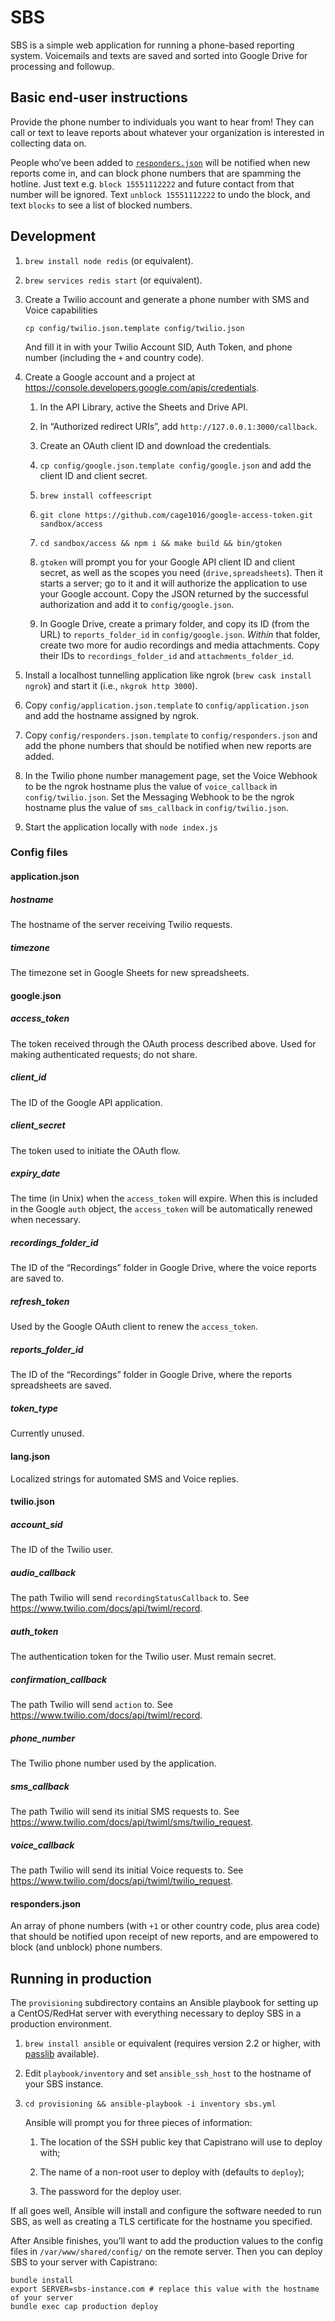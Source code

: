 # SBS

SBS is a simple web application for running a phone-based reporting
system.  Voicemails and texts are saved and sorted into Google Drive
for processing and followup.

## Basic end-user instructions

Provide the phone number to individuals you want to hear from!  They
can call or text to leave reports about whatever your organization is
interested in collecting data on.

People who’ve been added to [`responders.json`](#responders.json) will
be notified when new reports come in, and can block phone numbers that
are spamming the hotline.  Just text e.g. `block 15551112222` and
future contact from that number will be ignored.  Text `unblock
15551112222` to undo the block, and text `blocks` to see a list of
blocked numbers.

## Development

1. `brew install node redis` (or equivalent).

1. `brew services redis start` (or equivalent).

1. Create a Twilio account and generate a phone number with SMS and
   Voice capabilities

    `cp config/twilio.json.template config/twilio.json`

    And fill it in with your Twilio Account SID, Auth Token, and phone
    number (including the `+` and country code).

1. Create a Google account and a project at
   <https://console.developers.google.com/apis/credentials>.

    1. In the API Library, active the Sheets and Drive API.

    2. In “Authorized redirect URIs”, add `http://127.0.0.1:3000/callback`.

    2. Create an OAuth client ID and download the credentials.

    3. `cp config/google.json.template config/google.json` and add the
       client ID and client secret.

    4. `brew install coffeescript`

    5. `git clone https://github.com/cage1016/google-access-token.git sandbox/access`

    6. `cd sandbox/access && npm i && make build && bin/gtoken`

    7. `gtoken` will prompt you for your Google API client ID and
       client secret, as well as the scopes you need
       (`drive,spreadsheets`).  Then it starts a server; go to it and
       it will authorize the application to use your Google account.
       Copy the JSON returned by the successful authorization and add
       it to `config/google.json`.

    8. In Google Drive, create a primary folder, and copy its ID (from
       the URL) to `reports_folder_id` in `config/google.json`.
       _Within_ that folder, create two more for audio recordings and
       media attachments.  Copy their IDs to `recordings_folder_id`
       and `attachments_folder_id`.

1. Install a localhost tunnelling application like ngrok (`brew cask
   install ngrok`) and start it (i.e., `nkgrok http 3000`).

1. Copy `config/application.json.template` to
   `config/application.json` and add the hostname assigned by ngrok.

1. Copy `config/responders.json.template` to `config/responders.json`
   and add the phone numbers that should be notified when new reports
   are added.

1. In the Twilio phone number management page, set the Voice Webhook
   to be the ngrok hostname plus the value of `voice_callback` in
   `config/twilio.json`.  Set the Messaging Webhook to be the ngrok
   hostname plus the value of `sms_callback` in `config/twilio.json`.

1. Start the application locally with `node index.js`

### Config files

#### application.json

##### hostname

The hostname of the server receiving Twilio requests.

##### timezone

The timezone set in Google Sheets for new spreadsheets.

#### google.json

##### access_token

The token received through the OAuth process described above.  Used
for making authenticated requests; do not share.

##### client_id

The ID of the Google API application.

##### client_secret

The token used to initiate the OAuth flow.

##### expiry_date

The time (in Unix) when the `access_token` will expire.  When this is
included in the Google `auth` object, the `access_token` will be
automatically renewed when necessary.

##### recordings_folder_id

The ID of the “Recordings” folder in Google Drive, where the voice
reports are saved to.

##### refresh_token

Used by the Google OAuth client to renew the `access_token`.

##### reports_folder_id

The ID of the “Recordings” folder in Google Drive, where the reports
spreadsheets are saved.

##### token_type

Currently unused.

#### lang.json

Localized strings for automated SMS and Voice replies.

#### twilio.json

##### account_sid

The ID of the Twilio user.

##### audio_callback

The path Twilio will send `recordingStatusCallback` to.  See <https://www.twilio.com/docs/api/twiml/record>.

##### auth_token

The authentication token for the Twilio user.  Must remain secret.

##### confirmation_callback

The path Twilio will send `action` to.  See <https://www.twilio.com/docs/api/twiml/record>.

##### phone_number

The Twilio phone number used by the application.

##### sms_callback

The path Twilio will send its initial SMS requests to.  See
<https://www.twilio.com/docs/api/twiml/sms/twilio_request>.

##### voice_callback

The path Twilio will send its initial Voice requests to.  See
<https://www.twilio.com/docs/api/twiml/twilio_request>.

#### responders.json

An array of phone numbers (with `+1` or other country code, plus area
code) that should be notified upon receipt of new reports, and are
empowered to block (and unblock) phone numbers.

## Running in production

The `provisioning` subdirectory contains an Ansible playbook for
setting up a CentOS/RedHat server with everything necessary to deploy
SBS in a production environment.

1. `brew install ansible` or equivalent (requires version 2.2 or
   higher, with [passlib](http://pypi.python.org/pypi/passlib)
   available).

3. Edit `playbook/inventory` and set `ansible_ssh_host` to the
   hostname of your SBS instance.

2. `cd provisioning && ansible-playbook -i inventory sbs.yml`

    Ansible will prompt you for three pieces of information:

      1. The location of the SSH public key that Capistrano will use
         to deploy with;

      2. The name of a non-root user to deploy with (defaults to
         `deploy`);

      3. The password for the deploy user.

If all goes well, Ansible will install and configure the software
needed to run SBS, as well as creating a TLS certificate for the
hostname you specified.

After Ansible finishes, you’ll want to add the production values to
the config files in `/var/www/shared/config/` on the remote server.
Then you can deploy SBS to your server with Capistrano:

```shell
bundle install
export SERVER=sbs-instance.com # replace this value with the hostname of your server
bundle exec cap production deploy
```
